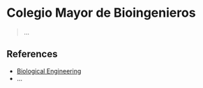 # Colegio Mayor de Bioingenieros

> …
> 

## References

- [Biological Engineering](https://en.wikipedia.org/wiki/Biological_engineering)
- …